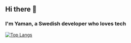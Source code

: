 ## Hi there 👋
### I'm Yaman, a Swedish developer who loves tech

[![Top Langs](https://github-readme-stats.vercel.app/api/top-langs/?username=yamanadamnor)](https://github.com/yamanadamnor)

